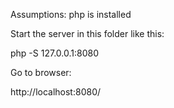 Assumptions: php is installed

Start the server in this folder like this:

php -S 127.0.0.1:8080

Go to browser:

http://localhost:8080/